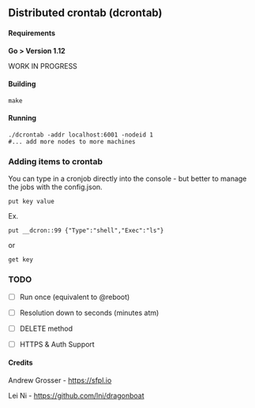 ## Distributed crontab (dcrontab)

#### Requirements
**Go > Version 1.12**

WORK IN PROGRESS

#### Building

```
make
```

#### Running

```
./dcrontab -addr localhost:6001 -nodeid 1
#... add more nodes to more machines
```

### Adding items to crontab
You can type in a cronjob directly into the console - but better to manage the jobs with the config.json.
```
put key value
```
Ex.
```
put __dcron::99 {"Type":"shell","Exec":"ls"}
```
or 
```
get key
```

### TODO

- [ ] Run once (equivalent to @reboot)
- [ ] Resolution down to seconds (minutes atm)
- [ ] DELETE method
- [ ] HTTPS & Auth Support


#### Credits

Andrew Grosser - https://sfpl.io

Lei Ni - https://github.com/lni/dragonboat